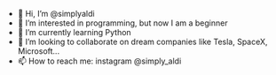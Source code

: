- 👋 Hi, I’m @simplyaldi
- 👀 I’m interested in programming, but now I am a beginner
- 🌱 I’m currently learning Python
- 💞️ I’m looking to collaborate on dream companies like Tesla, SpaceX, Microsoft...
- 📫 How to reach me: instagram @simply_aldi

<!---
simplyaldi/simplyaldi is a ✨ special ✨ repository because its `README.md` (this file) appears on your GitHub profile.
You can click the Preview link to take a look at your changes.
--->
